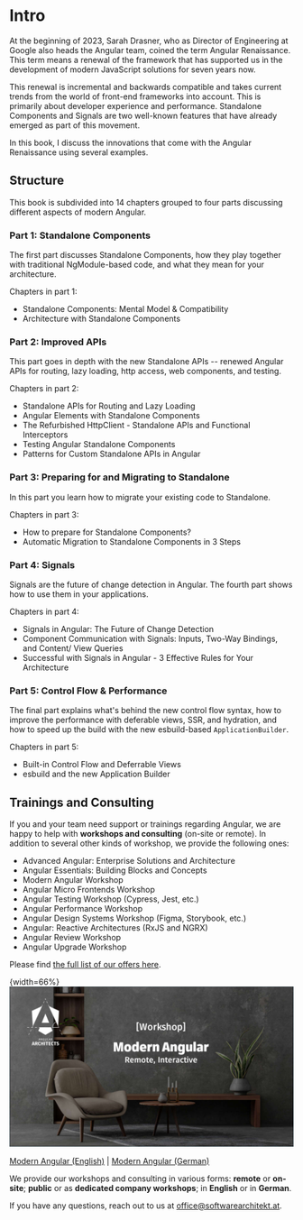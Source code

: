 # Intro

At the beginning of 2023, Sarah Drasner, who as Director of Engineering at Google also heads the Angular team, coined the term Angular Renaissance. This term means a renewal of the framework that has supported us in the development of modern JavaScript solutions for seven years now.

This renewal is incremental and backwards compatible and takes current trends from the world of front-end frameworks into account. This is primarily about developer experience and performance. Standalone Components and Signals are two well-known features that have already emerged as part of this movement.

In this book, I discuss the innovations that come with the Angular Renaissance using several examples. 

## Structure

This book is subdivided into 14 chapters grouped to four parts discussing different aspects of modern Angular.

### Part 1: Standalone Components

The first part discusses Standalone Components, how they play together with traditional NgModule-based code, and what they mean for your architecture.

Chapters in part 1:

- Standalone Components: Mental Model & Compatibility
- Architecture with Standalone Components

### Part 2: Improved APIs

This part goes in depth with the new Standalone APIs -- renewed Angular APIs for routing, lazy loading, http access, web components, and testing.

Chapters in part 2:

- Standalone APIs for Routing and Lazy Loading
- Angular Elements with Standalone Components
- The Refurbished HttpClient - Standalone APIs and Functional Interceptors
- Testing Angular Standalone Components
- Patterns for Custom Standalone APIs in Angular
  
### Part 3: Preparing for and Migrating to Standalone

In this part you learn how to migrate your existing code to Standalone.

Chapters in part 3:

- How to prepare for Standalone Components?
- Automatic Migration to Standalone Components in 3 Steps

### Part 4: Signals

Signals are the future of change detection in Angular. The fourth part shows how to use them in your applications.

Chapters in part 4:

- Signals in Angular: The Future of Change Detection
- Component Communication with Signals: Inputs, Two-Way Bindings, and Content/ View Queries
- Successful with Signals in Angular - 3 Effective Rules for Your Architecture

### Part 5: Control Flow & Performance

The final part explains what's behind the new control flow syntax, how to improve the performance with deferable views, SSR, and hydration, and how to speed up the build with the new esbuild-based `ApplicationBuilder`.

Chapters in part 5:

- Built-in Control Flow and Deferrable Views
- esbuild and the new Application Builder

## Trainings and Consulting

If you and your team need support or trainings regarding Angular, we are happy to help with **workshops and consulting** (on-site or remote). In addition to several other kinds of workshop, we provide the following ones:

- Advanced Angular: Enterprise Solutions and Architecture
- Angular Essentials: Building Blocks and Concepts
- Modern Angular Workshop
- Angular Micro Frontends Workshop
- Angular Testing Workshop (Cypress, Jest, etc.)
- Angular Performance Workshop
- Angular Design Systems Workshop (Figma, Storybook, etc.)
- Angular: Reactive Architectures (RxJS and NGRX)
- Angular Review Workshop
- Angular Upgrade Workshop

Please find [the full list of our offers here](https://www.angulararchitects.io/en/angular-workshops/).

{width=66%}
![Modern Angular Workshop](images/sujet-en.jpg)

[Modern Angular (English)](https://www.angulararchitects.io/en/training/modern-angular-workshop/) | [Modern Angular (German)](https://www.angulararchitects.io/training/modern-angular-workshop/)

We provide our workshops and consulting in various forms: **remote** or **on-site**; **public** or as **dedicated company workshops**; in **English** or in **German**.

If you have any questions, reach out to us at office@softwarearchitekt.at. 
